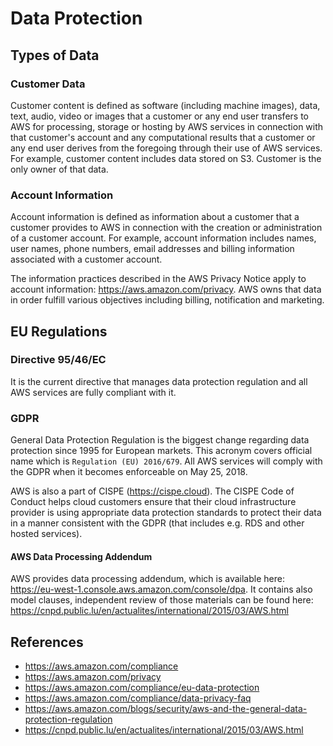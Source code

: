 # Data Protection

## Types of Data

### Customer Data

Customer content is defined as software (including machine images), data, text, audio, video or images that a customer or any end user transfers to AWS for processing, storage or hosting by AWS services in connection with that customer's account and any computational results that a customer or any end user derives from the foregoing through their use of AWS services. For example, customer content includes data stored on S3. Customer is the only owner of that data.

### Account Information

Account information is defined as information about a customer that a customer provides to AWS in connection with the creation or administration of a customer account. For example, account information includes names, user names, phone numbers, email addresses and billing information associated with a customer account.

The information practices described in the AWS Privacy Notice apply to account information: https://aws.amazon.com/privacy. AWS owns that data in order fulfill various objectives including billing, notification and marketing.

## EU Regulations

### Directive 95/46/EC

It is the current directive that manages data protection regulation and all AWS services are fully compliant with it.

### GDPR

General Data Protection Regulation is the biggest change regarding data protection since 1995 for European markets. This acronym covers official name which is `Regulation (EU) 2016/679`. All AWS services will comply with the GDPR when it becomes enforceable on May 25, 2018.

AWS is also a part of CISPE (https://cispe.cloud). The CISPE Code of Conduct helps cloud customers ensure that their cloud infrastructure provider is using appropriate data protection standards to protect their data in a manner consistent with the GDPR (that includes e.g. RDS and other hosted services).

#### AWS Data Processing Addendum

AWS provides data processing addendum, which is available here: https://eu-west-1.console.aws.amazon.com/console/dpa. It contains also model clauses, independent review of those materials can be found here: https://cnpd.public.lu/en/actualites/international/2015/03/AWS.html

## References

- https://aws.amazon.com/compliance
- https://aws.amazon.com/privacy
- https://aws.amazon.com/compliance/eu-data-protection
- https://aws.amazon.com/compliance/data-privacy-faq
- https://aws.amazon.com/blogs/security/aws-and-the-general-data-protection-regulation
- https://cnpd.public.lu/en/actualites/international/2015/03/AWS.html